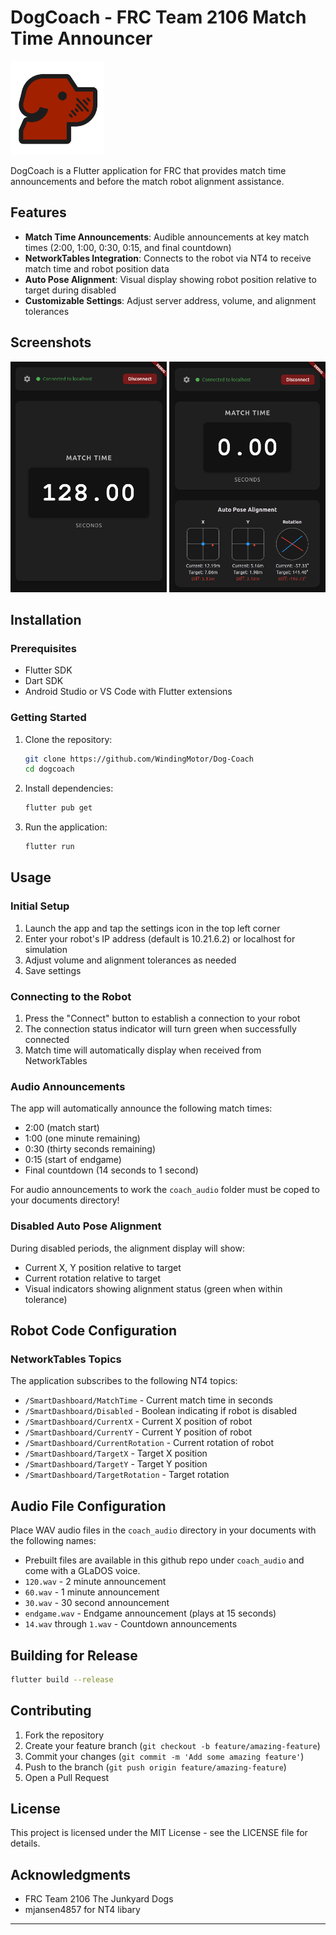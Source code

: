 
# DogCoach - FRC Team 2106 Match Time Announcer

<img src="https://github.com/WindingMotor/Dog-Coach/blob/main/assets/app_icon.png" width="150" height="auto">

DogCoach is a Flutter application for FRC that provides match time announcements and before the match robot alignment assistance.

## Features

- **Match Time Announcements**: Audible announcements at key match times (2:00, 1:00, 0:30, 0:15, and final countdown)
- **NetworkTables Integration**: Connects to the robot via NT4 to receive match time and robot position data
- **Auto Pose Alignment**: Visual display showing robot position relative to target during disabled
- **Customizable Settings**: Adjust server address, volume, and alignment tolerances

## Screenshots

<img src="https://github.com/WindingMotor/Dog-Coach/blob/main/screenshots/main.png" width="250" height="auto">

<img src="https://github.com/WindingMotor/Dog-Coach/blob/main/screenshots/align.png" width="250" height="auto">

## Installation

### Prerequisites

- Flutter SDK 
- Dart SDK 
- Android Studio or VS Code with Flutter extensions

### Getting Started

1. Clone the repository:
   ```bash
   git clone https://github.com/WindingMotor/Dog-Coach
   cd dogcoach
   ```

2. Install dependencies:
   ```bash
   flutter pub get
   ```

3. Run the application:
   ```bash
   flutter run
   ```

## Usage

### Initial Setup

1. Launch the app and tap the settings icon in the top left corner
2. Enter your robot's IP address (default is 10.21.6.2) or localhost for simulation
3. Adjust volume and alignment tolerances as needed
4. Save settings

### Connecting to the Robot

1. Press the "Connect" button to establish a connection to your robot
2. The connection status indicator will turn green when successfully connected
3. Match time will automatically display when received from NetworkTables

### Audio Announcements

The app will automatically announce the following match times:
- 2:00 (match start)
- 1:00 (one minute remaining)
- 0:30 (thirty seconds remaining)
- 0:15 (start of endgame)
- Final countdown (14 seconds to 1 second)

For audio announcements to work the `coach_audio` folder must be coped to your documents directory!

### Disabled Auto Pose Alignment

During disabled periods, the alignment display will show:
- Current X, Y position relative to target
- Current rotation relative to target
- Visual indicators showing alignment status (green when within tolerance)

## Robot Code Configuration

### NetworkTables Topics

The application subscribes to the following NT4 topics:
- `/SmartDashboard/MatchTime` - Current match time in seconds
- `/SmartDashboard/Disabled` - Boolean indicating if robot is disabled
- `/SmartDashboard/CurrentX` - Current X position of robot
- `/SmartDashboard/CurrentY` - Current Y position of robot
- `/SmartDashboard/CurrentRotation` - Current rotation of robot
- `/SmartDashboard/TargetX` - Target X position
- `/SmartDashboard/TargetY` - Target Y position
- `/SmartDashboard/TargetRotation` - Target rotation

## Audio File Configuration

Place WAV audio files in the `coach_audio` directory in your documents with the following names:
- Prebuilt files are available in this github repo under `coach_audio` and come with a GLaDOS voice.
- `120.wav` - 2 minute announcement
- `60.wav` - 1 minute announcement
- `30.wav` - 30 second announcement
- `endgame.wav` - Endgame announcement (plays at 15 seconds)
- `14.wav` through `1.wav` - Countdown announcements

## Building for Release

```bash
flutter build --release
```

## Contributing

1. Fork the repository
2. Create your feature branch (`git checkout -b feature/amazing-feature`)
3. Commit your changes (`git commit -m 'Add some amazing feature'`)
4. Push to the branch (`git push origin feature/amazing-feature`)
5. Open a Pull Request

## License

This project is licensed under the MIT License - see the LICENSE file for details.

## Acknowledgments

- FRC Team 2106 The Junkyard Dogs
- mjansen4857 for NT4 libary

---
